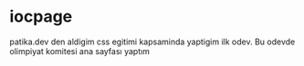 # iocpage
patika.dev den aldigim css egitimi kapsaminda yaptigim ilk odev.
 Bu odevde olimpiyat komitesi ana sayfası yaptım
